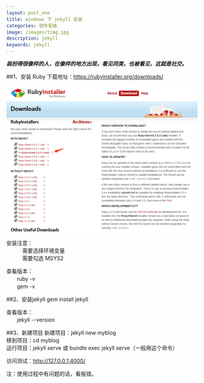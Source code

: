 ```yaml
---
layout: post_one
title: windows 下 jekyll 安装
categories: 软件安装
image: /images/timg.jpg
description: jekyll
keywords: jekyll
---
```


***装扮得很像样的人，在像样的地方出现，看见同类，也被看见，这就是社交。***

##1、安装 Ruby 
下载地址：https://rubyinstaller.org/downloads/  
  
![avatar](/images/otherTechnological/0190720201242.png)   

安装注意：  
　　　需要选择环境变量  
　　　需要勾选 MSYS2  

查看版本：  
　　ruby -v  
　　gem -v

##2、安装jekyll 
   gem install jekyll   
   
查看版本：  
　　jekyll --version  

##3、新建项目
新建项目：jekyll new myblog  
移到项目：cd myblog  
运行项目：jekyll serve 或 bundle exec jekyll serve（一般用这个命令）

访问测试：http://127.0.0.1:4000/

注：使用过程中有问题的话，看报错。
